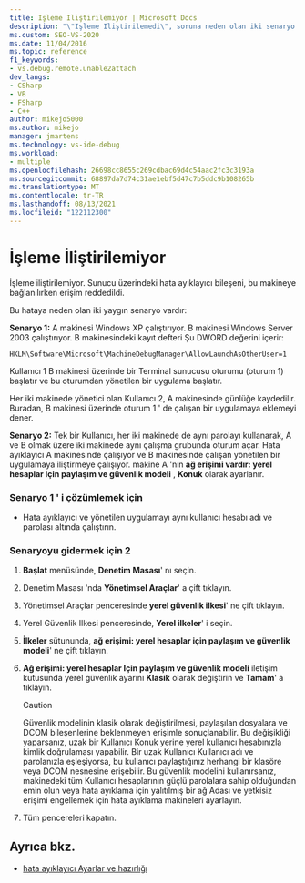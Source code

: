 ```yaml
---
title: Işleme Iliştirilemiyor | Microsoft Docs
description: "\"Işleme Iliştirilemedi\", soruna neden olan iki senaryo ve çözümler hakkında bilgi edinin."
ms.custom: SEO-VS-2020
ms.date: 11/04/2016
ms.topic: reference
f1_keywords:
- vs.debug.remote.unable2attach
dev_langs:
- CSharp
- VB
- FSharp
- C++
author: mikejo5000
ms.author: mikejo
manager: jmartens
ms.technology: vs-ide-debug
ms.workload:
- multiple
ms.openlocfilehash: 26698cc8655c269cdbac69d4c54aac2fc3c3193a
ms.sourcegitcommit: 68897da7d74c31ae1ebf5d47c7b5ddc9b108265b
ms.translationtype: MT
ms.contentlocale: tr-TR
ms.lasthandoff: 08/13/2021
ms.locfileid: "122112300"
---
```

# <a name="unable-to-attach-to-the-process"></a>İşleme İliştirilemiyor
İşleme iliştirilemiyor. Sunucu üzerindeki hata ayıklayıcı bileşeni, bu makineye bağlanılırken erişim reddedildi.

 Bu hataya neden olan iki yaygın senaryo vardır:

 **Senaryo 1:** A makinesi Windows XP çalıştırıyor. B makinesi Windows Server 2003 çalıştırıyor. B makinesindeki kayıt defteri Şu DWORD değerini içerir:

 `HKLM\Software\Microsoft\MachineDebugManager\AllowLaunchAsOtherUser=1`

 Kullanıcı 1 B makinesi üzerinde bir Terminal sunucusu oturumu (oturum 1) başlatır ve bu oturumdan yönetilen bir uygulama başlatır.

 Her iki makinede yönetici olan Kullanıcı 2, A makinesinde günlüğe kaydedilir. Buradan, B makinesi üzerinde oturum 1 ' de çalışan bir uygulamaya eklemeyi dener.

 **Senaryo 2:** Tek bir Kullanıcı, her iki makinede de aynı parolayı kullanarak, A ve B olmak üzere iki makinede aynı çalışma grubunda oturum açar. Hata ayıklayıcı A makinesinde çalışıyor ve B makinesinde çalışan yönetilen bir uygulamaya iliştirmeye çalışıyor. makine A 'nın **ağ erişimi vardır: yerel hesaplar Için paylaşım ve güvenlik modeli** , **Konuk** olarak ayarlanır.

### <a name="to-solve-scenario-1"></a>Senaryo 1 ' i çözümlemek için

- Hata ayıklayıcı ve yönetilen uygulamayı aynı kullanıcı hesabı adı ve parolası altında çalıştırın.

### <a name="to-solve-scenario-2"></a>Senaryoyu gidermek için 2

1. **Başlat** menüsünde, **Denetim Masası**' nı seçin.

2. Denetim Masası 'nda **Yönetimsel Araçlar**' a çift tıklayın.

3. Yönetimsel Araçlar penceresinde **yerel güvenlik ilkesi**' ne çift tıklayın.

4. Yerel Güvenlik Ilkesi penceresinde, **Yerel ilkeler**' i seçin.

5. **İlkeler** sütununda, **ağ erişimi: yerel hesaplar için paylaşım ve güvenlik modeli**' ne çift tıklayın.

6. **Ağ erişimi: yerel hesaplar Için paylaşım ve güvenlik modeli** iletişim kutusunda yerel güvenlik ayarını **Klasik** olarak değiştirin ve **Tamam**' a tıklayın.

    > [!CAUTION]
    > Güvenlik modelinin klasik olarak değiştirilmesi, paylaşılan dosyalara ve DCOM bileşenlerine beklenmeyen erişimle sonuçlanabilir. Bu değişikliği yaparsanız, uzak bir Kullanıcı Konuk yerine yerel kullanıcı hesabınızla kimlik doğrulaması yapabilir. Bir uzak Kullanıcı Kullanıcı adı ve parolanızla eşleşiyorsa, bu kullanıcı paylaştığınız herhangi bir klasöre veya DCOM nesnesine erişebilir. Bu güvenlik modelini kullanırsanız, makinedeki tüm Kullanıcı hesaplarının güçlü parolalara sahip olduğundan emin olun veya hata ayıklama için yalıtılmış bir ağ Adası ve yetkisiz erişimi engellemek için hata ayıklama makineleri ayarlayın.

7. Tüm pencereleri kapatın.

## <a name="see-also"></a>Ayrıca bkz.
- [hata ayıklayıcı Ayarlar ve hazırlığı](../debugger/debugger-settings-and-preparation.md)